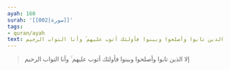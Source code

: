 ```yaml
---
ayah: 160
surah: '[[002|سورة]]'
tags:
- quran/ayah
text: إلا الذين تابوا وأصلحوا وبينوا فأولئك أتوب عليهم ۚ وأنا التواب الرحيم
---
```

> إلا الذين تابوا وأصلحوا وبينوا فأولئك أتوب عليهم ۚ وأنا التواب الرحيم
